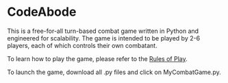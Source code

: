 # CodeAbode
This is a free-for-all turn-based combat game written in Python and engineered for scalability. The game is intended to be played by 2-6 players, each of which controls their
own combatant.

To learn how to play the game, please refer to the [Rules of Play](https://github.com/NicklasRi/CodeAbode/blob/master/Rules%20of%20Play.pdf).

To launch the game, download all .py files and click on MyCombatGame.py.
